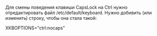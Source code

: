 Для смены поведения клавиши CapsLock на Ctrl нужно отредактировать файл /etc/default/keyboard. Нужно добивить (или изменить) строку, чтобы она стала такой:

XKBOPTIONS="ctrl:nocaps"
